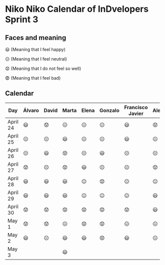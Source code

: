 # Niko Niko Calendar of InDvelopers Sprint 3

## Faces and meaning
:smiley: (Meaning that I feel happy)

:neutral_face: (Meaning that I feel neutral)

:worried: (Meaning that I do not feel so well)

:fearful: (Meaning that I feel bad)


## Calendar

| Day           |     Álvaro    |     David     |     Marta     |     Elena     |    Gonzalo    |Francisco Javier|   Alejandro   |     Luis      |  Juan Pablo   |    Moises     |   Fernando    |
| ------------- | ------------- | ------------- | ------------- | ------------- | ------------- | -------------- | ------------- | ------------- | ------------- | ------------- | ------------- |
| April 24      |   :smiley:    |   :worried:   |:neutral_face: | :neutral_face:| :neutral_face:|   :smiley:     |   :worried:   |    :smiley:  |    :smiley:   | :smiley:               |   :neutral_face:            |
| April 25      |:neutral_face: | :neutral_face:| :smiley:      | :neutral_face:| :neutral_face:|   :smiley:     | :neutral_face:| :neutral_face:|   :worried:   |   :smiley:             |    :neutral_face:           | 
| April 26      |:neutral_face: |   :smiley:    |   :worried:   | :neutral_face:|    :smiley:   | :neutral_face: | :neutral_face:| :neutral_face|   :fearful:   |  :smiley:              |    :neutral_face:           |
| April 27      |:worried:      | :neutral_face:|   :worried:   |    :smiley:   | :neutral_face:| :neutral_face: |   :worried:   | :neutral_face:|   :smiley:    |    :neutral_face:           |        :neutral_face:        |
| April 28      | :smiley:      |   :smiley:    |    :smiley:   |:neutral_face: |   :worried:   | :neutral_face: | :neutral_face:| :neutral_face:|   :smiley:    |    :neutral_face:           |        :smiley:       |
| April 29      | :smiley:      |   :smiley:    |   :smiley:    | :neutral_face:| :neutral_face:| :neutral_face: |   :smiley:    | :neutral_face:| :neutral_face:|   :neutral_face:            |        :neutral_face:        |
| April 30      |:worried:      |   :worried:   |    :worried:  | :worried:     |   :worried:   |   :worried:    |   :smiley:    | :neutral_face:| :neutral_face:|:smiley:                |         :worried:      |
| May 1         |:worried:      |   :worried:   | :neutral_face:|    :worried:  |   :worried:   | :neutral_face: | :neutral_face:| :neutral_face:|  :smiley:     |:smiley:                |         :worried:     |
| May 2         |  :smiley:     | :neutral_face:|  :smiley:     |   :smiley:    |   :worried:   |    :smiley:    | :neutral_face:| :neutral_face:| :neutral_face:|:smiley:                |       :smiley:        |
| May 3         |               |               |   :smiley:    |               |               |                |               | :neutral_face:|               |:smiley:                 |               |

